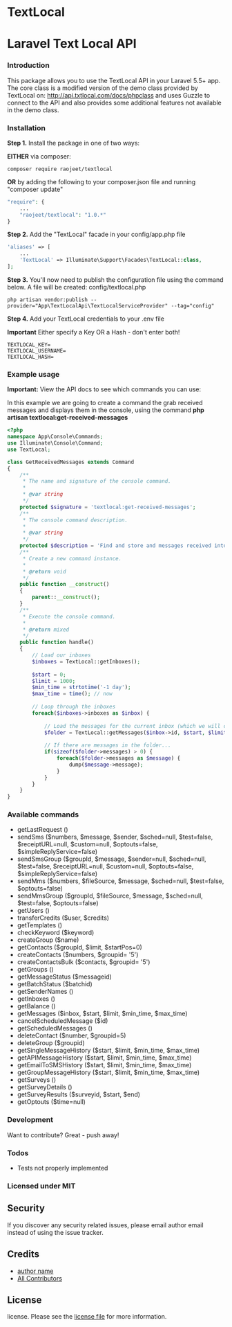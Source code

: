 # TextLocal

# Laravel Text Local API
### Introduction
This package allows you to use the TextLocal API in your Laravel 5.5+ app. The core class is a modified version of the demo class provided by TextLocal on: http://api.txtlocal.com/docs/phpclass and uses Guzzle to connect to the API and also provides some additional features not available in the demo class.

### Installation
**Step 1.** Install the package in one of two ways:

**EITHER** via composer:
```shell
composer require raojeet/textlocal
```
**OR** by adding the following to your composer.json file and running "composer update"
```php
"require": {
    ...
    "raojeet/textlocal": "1.0.*"
}
```
**Step 2.** Add the "TextLocal" facade in your config/app.php file
```php
'aliases' => [
    ...
    'TextLocal' => Illuminate\Support\Facades\TextLocal::class,
];
```
**Step 3.** You'll now need to publish the configuration file using the command below. A file will be created: config/textlocal.php
```shell
php artisan vendor:publish --provider="App\TextLocalApi\TextLocalServiceProvider" --tag="config"
```
**Step 4.** Add your TextLocal credentials to your .env file

**Important** Either specify a Key OR a Hash - don't enter both!
```
TEXTLOCAL_KEY=
TEXTLOCAL_USERNAME=
TEXTLOCAL_HASH=
```

### Example usage
**Important:** View the API docs to see which commands you can use: 

In this example we are going to create a command the grab received messages and displays them in the console, using the command
**php artisan textlocal:get-received-messages**
```php
<?php
namespace App\Console\Commands;
use Illuminate\Console\Command;
use TextLocal;

class GetReceivedMessages extends Command
{
    /**
     * The name and signature of the console command.
     *
     * @var string
     */
    protected $signature = 'textlocal:get-received-messages';
    /**
     * The console command description.
     *
     * @var string
     */
    protected $description = 'Find and store and messages received into Text Local';
    /**
     * Create a new command instance.
     *
     * @return void
     */
    public function __construct()
    {
        parent::__construct();
    }
    /**
     * Execute the console command.
     *
     * @return mixed
     */
    public function handle()
    {
        // Load our inboxes
        $inboxes = TextLocal::getInboxes();
        
        $start = 0;
        $limit = 1000;
        $min_time = strtotime('-1 day');
        $max_time = time(); // now
        
        // Loop through the inboxes
        foreach($inboxes->inboxes as $inbox) {
            
            // Load the messages for the current inbox (which we will call a folder)
            $folder = TextLocal::getMessages($inbox->id, $start, $limit, $min_time,$max_time);
            
            // If there are messages in the folder...
            if(sizeof($folder->messages) > 0) {
                foreach($folder->messages as $message) {
                    dump($message->message);
                }
            }
        }
    }
}
```

### Available commands

 * getLastRequest ()
* sendSms ($numbers, $message, $sender, $sched=null, $test=false, $receiptURL=null, $custom=null, $optouts=false, $simpleReplyService=false)
* sendSmsGroup ($groupId, $message, $sender=null, $sched=null, $test=false, $receiptURL=null, $custom=null, $optouts=false, $simpleReplyService=false)
* sendMms ($numbers, $fileSource, $message, $sched=null, $test=false, $optouts=false)
* sendMmsGroup ($groupId, $fileSource, $message, $sched=null, $test=false, $optouts=false)
* getUsers ()
* transferCredits ($user, $credits)
* getTemplates ()
* checkKeyword ($keyword)
* createGroup ($name)
* getContacts ($groupId, $limit, $startPos=0)
* createContacts ($numbers, $groupid= '5')
* createContactsBulk ($contacts, $groupid= '5')
* getGroups ()
* getMessageStatus ($messageid)
* getBatchStatus ($batchid)
* getSenderNames ()
* getInboxes ()
* getBalance ()
* getMessages ($inbox, $start, $limit, $min_time, $max_time)
* cancelScheduledMessage ($id)
* getScheduledMessages ()
* deleteContact ($number, $groupid=5)
* deleteGroup ($groupid)
* getSingleMessageHistory ($start, $limit, $min_time, $max_time)
* getAPIMessageHistory ($start, $limit, $min_time, $max_time)
* getEmailToSMSHistory ($start, $limit, $min_time, $max_time)
* getGroupMessageHistory ($start, $limit, $min_time, $max_time)
* getSurveys ()
* getSurveyDetails ()
* getSurveyResults ($surveyid, $start, $end)
* getOptouts ($time=null)


### Development

Want to contribute? Great - push away!

### Todos

 - Tests not properly implemented
 
### Licensed under MIT

## Security

If you discover any security related issues, please email author email instead of using the issue tracker.

## Credits

- [author name][link-author]
- [All Contributors][link-contributors]

## License

license. Please see the [license file](license.md) for more information.

[ico-version]: https://img.shields.io/packagist/v/raojeet/textlocal.svg?style=flat-square
[ico-downloads]: https://img.shields.io/packagist/dt/raojeet/textlocal.svg?style=flat-square
[ico-travis]: https://img.shields.io/travis/raojeet/textlocal/master.svg?style=flat-square
[ico-styleci]: https://styleci.io/repos/12345678/shield

[link-packagist]: https://packagist.org/packages/raojeet/textlocal
[link-downloads]: https://packagist.org/packages/raojeet/textlocal
[link-travis]: https://travis-ci.org/raojeet/textlocal
[link-styleci]: https://styleci.io/repos/12345678
[link-author]: https://github.com/raojeet
[link-contributors]: ../../contributors]